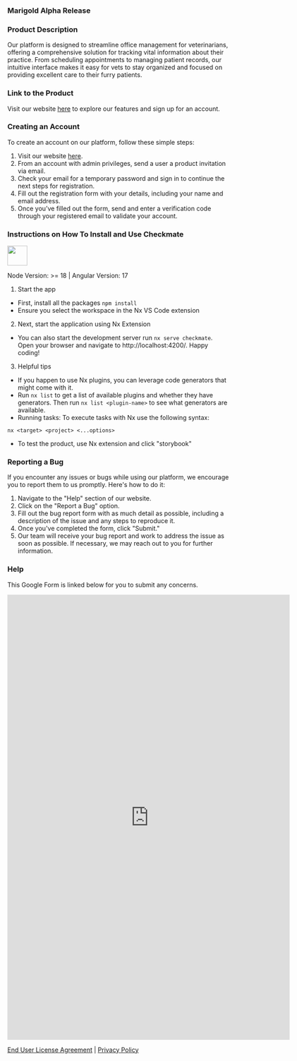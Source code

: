 ### Marigold Alpha Release

### Product Description
Our platform is designed to streamline office management for veterinarians, offering a comprehensive solution for tracking vital information about their practice. From scheduling appointments to managing patient records, our intuitive interface makes it easy for vets to stay organized and focused on providing excellent care to their furry patients.

### Link to the Product
Visit our website [here](http://angular-checkmate.s3-website-us-west-2.amazonaws.com/dashboard) to explore our features and sign up for an account.

### Creating an Account
To create an account on our platform, follow these simple steps:
1. Visit our website [here](http://angular-checkmate.s3-website-us-west-2.amazonaws.com/sign-in).
2. From an account with admin privileges, send a user a product invitation via email.
3. Check your email for a temporary password and sign in to continue the next steps for registration.
4. Fill out the registration form with your details, including your name and email address.
5. Once you’ve filled out the form, send and enter a verification code through your registered email to validate your account.

### Instructions on How To Install and Use Checkmate

<a alt="Nx logo" href="https://nx.dev" target="_blank" rel="noreferrer"><img src="https://raw.githubusercontent.com/nrwl/nx/master/images/nx-logo.png" width="45"></a>

Node Version: >= 18 | Angular Version: 17

1. Start the app
- First, install all the packages `npm install`
- Ensure you select the workspace in the Nx VS Code extension

2. Next, start the application using Nx Extension 
- You can also start the development server run `nx serve checkmate`. Open your browser and navigate to http://localhost:4200/. Happy coding!
  
3. Helpful tips
- If you happen to use Nx plugins, you can leverage code generators that might come with it.
- Run `nx list` to get a list of available plugins and whether they have generators. Then run `nx list <plugin-name>` to see what generators are available.
- Running tasks: To execute tasks with Nx use the following syntax:
```
nx <target> <project> <...options>
```
- To test the product, use Nx extension and click "storybook"


### Reporting a Bug
If you encounter any issues or bugs while using our platform, we encourage you to report them to us promptly. Here's how to do it:
1. Navigate to the "Help" section of our website.
2. Click on the "Report a Bug" option.
3. Fill out the bug report form with as much detail as possible, including a description of the issue and any steps to reproduce it.
4. Once you've completed the form, click "Submit."
5. Our team will receive your bug report and work to address the issue as soon as possible. If necessary, we may reach out to you for further information.

### Help
This Google Form is linked below for you to submit any concerns.
<div class="aside">
<iframe src="https://docs.google.com/forms/d/e/1FAIpQLSfFfVtO8I1TJu0VtmPwPPiyfKnrWO3HXLCral8_0nJDFtEd4Q/viewform?embedded=true" width="640" height="1009" frameborder="0" marginheight="0" marginwidth="0">Loading…</iframe>
</div>



[End User License Agreement](eula.md) | 
[Privacy Policy](privacy.md)



